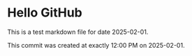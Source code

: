# Hello GitHub
This is a test markdown file for date 2025-02-01.

This commit was created at exactly 12:00 PM on 2025-02-01.
